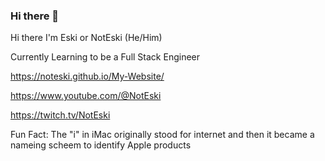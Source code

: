 ### Hi there 👋

Hi there I'm Eski or NotEski (He/Him)

Currently Learning to be a Full Stack Engineer 

https://noteski.github.io/My-Website/

https://www.youtube.com/@NotEski

https://twitch.tv/NotEski


Fun Fact: 
The "i" in iMac originally stood for internet and then it became a nameing scheem to identify Apple products
<!--
**NotEski/NotEski** is a ✨ _special_ ✨ repository because its `README.md` (this file) appears on your GitHub profile.

Here are some ideas to get you started:

- 🔭 I’m currently working on ...
- 🌱 I’m currently learning ...
- 👯 I’m looking to collaborate on ...
- 🤔 I’m looking for help with ...
- 💬 Ask me about ...
- 📫 How to reach me: ...
- 😄 Pronouns: ...
- ⚡ Fun fact: ...
-->
